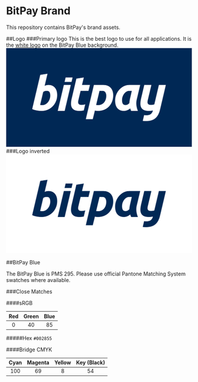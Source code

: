 BitPay Brand
============

This repository contains BitPay's brand assets.

##Logo
###Primary logo
This is the best logo to use for all applications. It is the [white logo](bitpay-logo-primary.png) on the BitPay Blue background.
![BitPay Logo](bitpay-logo-full.png)
###Logo inverted
![BitPay Logo Inverse](bitpay-logo-inverse.png)


##BitPay Blue

The BitPay Blue is PMS 295. Please use official Pantone Matching System swatches where available.

###Close Matches

####sRGB

| Red | Green | Blue |
|:---:|:-----:|:----:|
|  0  |   40  |  85  |

#####Hex
`#002855`

####Bridge CMYK

| Cyan | Magenta | Yellow | Key (Black) |
|:----:|:-------:|:------:|:-----------:|
| 100  |   69    |   8    |      54     |
